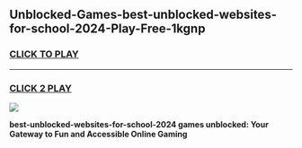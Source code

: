 
## Unblocked-Games-best-unblocked-websites-for-school-2024-Play-Free-1kgnp
<h3>
<a href="https://premium76.site?title=best-unblocked-websites-for-school-2024&ref=21A">CLICK TO PLAY</a></h3>
<hr>

<h3>
<a href="https://premium76.site?title=best-unblocked-websites-for-school-2024&ref=21A">CLICK 2 PLAY</a>
  
</h3>

<a href="https://premium76.site?title=best-unblocked-websites-for-school-2024&ref=21A"><img src="https://clearcache.store/games.png"></a>


**best-unblocked-websites-for-school-2024 games unblocked: Your Gateway to Fun and Accessible Online Gaming**
